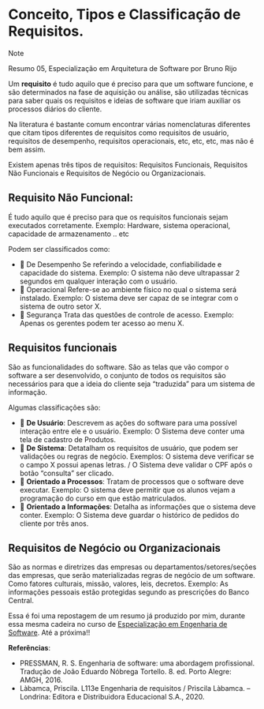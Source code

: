 # Conceito, Tipos e Classificação de Requisitos.
>[!Note]
>Resumo 05, Especialização em Arquitetura de Software por Bruno Rijo

Um **requisito** é tudo aquilo que é preciso para que um software funcione, e são determinados na fase de aquisição ou análise, são utilizadas técnicas para saber quais os requisitos e ideias de software que iriam auxiliar os processos diários do cliente.

Na literatura é bastante comum encontrar várias nomenclaturas diferentes que citam tipos diferentes de requisitos como requisitos de usuário, requisitos de desempenho, requisitos operacionais, etc, etc, etc, mas não é bem assim.

Existem apenas três tipos de requisitos: Requisitos Funcionais, Requisitos Não Funcionais e Requisitos de Negócio ou Organizacionais.

## **Requisito Não Funcional**: 
  É tudo aquilo que é preciso para que os requisitos funcionais sejam executados corretamente. Exemplo: Hardware, sistema operacional, capacidade de armazenamento .. etc

Podem ser classificados como:
- 🔸 De Desempenho
Se referindo a velocidade, confiabilidade e capacidade do sistema. Exemplo: O sistema não deve ultrapassar 2 segundos em qualquer interação com o usuário.
- 🔸 Operacional
Refere-se ao ambiente físico no qual o sistema será instalado. Exemplo:
O sistema deve ser capaz de se integrar com o sistema de outro setor X.
- 🔸 Segurança
Trata das questões de controle de acesso. Exemplo: Apenas os gerentes podem ter acesso ao menu X.

## Requisitos funcionais
São as funcionalidades do software. São as telas que vão compor o software a ser desenvolvido, o conjunto de todos os requisitos são necessários para que a ideia do cliente seja “traduzida” para um sistema de informação.

Algumas classificações são:
- 🔸 **De Usuário**:
Descrevem as ações do software para uma possível interação entre ele e o usuário. Exemplo: O Sistema deve conter uma tela de cadastro de Produtos.
- 🔸 **De Sistema**:
Detatalham os requisitos de usuário, que podem ser validações ou regras de negócio. Exemplos: O sistema deve verificar se o campo X possui apenas letras. / O Sistema deve validar o CPF após o botão “consulta” ser clicado.
- 🔸 **Orientado a Processos**:
Tratam de processos que o software deve executar. Exemplo: O sistema deve permitir que os alunos vejam a programação do curso em que estão matriculados.
- 🔸 **Orientado a Informações**:
Detalha as informações que o sistema deve conter. Exemplo: O Sistema deve guardar o histórico de pedidos do cliente por três anos.

## Requisitos de Negócio ou Organizacionais
São as normas e diretrizes das empresas ou departamentos/setores/seções das empresas, que serão materializadas regras de negócio de um software. Como fatores culturais, missão, valores, leis, decretos.
Exemplo: As informações pessoais estão protegidas segundo as prescrições do Banco Central.

Essa é foi uma repostagem de um resumo já produzido por mim, durante essa mesma cadeira no curso de [Especialização em Engenharia de Software](https://github.com/BrunoRijo/Especializa-o-em-Engenharia-de-Software).
Até a próxima!!

**Referências**:

  - PRESSMAN, R. S. Engenharia de software: uma abordagem profissional. Tradução de João Eduardo Nóbrega Tortello. 8. ed. Porto Alegre: AMGH, 2016.
  - Làbamca, Prìscila. L113e Engenharia de requisitos / Prìscila Làbamca. – Londrina: Editora e Distribuidora Educacional S.A., 2020.
